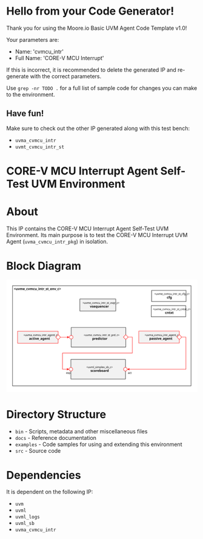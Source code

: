 # Hello from your Code Generator!
Thank you for using the Moore.io Basic UVM Agent Code Template v1.0!

Your parameters are:
* Name: 'cvmcu_intr'
* Full Name: 'CORE-V MCU Interrupt'

If this is incorrect, it is recommended to delete the generated IP and re-generate with the correct parameters.

Use `grep -nr TODO .` for a full list of sample code for changes you can make to the environment.


## Have fun!
Make sure to check out the other IP generated along with this test bench:
* `uvma_cvmcu_intr`
* `uvmt_cvmcu_intr_st`




# CORE-V MCU Interrupt Agent Self-Test UVM Environment


# About
This IP contains the CORE-V MCU Interrupt Agent Self-Test UVM Environment.
Its main purpose is to test the CORE-V MCU Interrupt UVM Agent (`uvma_cvmcu_intr_pkg`) in isolation.


# Block Diagram
![alt text](./docs/env_block_diagram.svg "CORE-V MCU Interrupt Self-Test UVM Environment")

# Directory Structure
* `bin` - Scripts, metadata and other miscellaneous files
* `docs` - Reference documentation
* `examples` - Code samples for using and extending this environment
* `src` - Source code


# Dependencies
It is dependent on the following IP:

* `uvm`
* `uvml`
* `uvml_logs`
* `uvml_sb`
* `uvma_cvmcu_intr`
